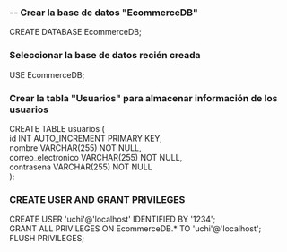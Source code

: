 ### -- Crear la base de datos "EcommerceDB"
 CREATE DATABASE EcommerceDB;

### Seleccionar la base de datos recién creada
USE EcommerceDB;

### Crear la tabla "Usuarios" para almacenar información de los usuarios
CREATE TABLE usuarios (<br>
id INT AUTO_INCREMENT PRIMARY KEY,<br>
nombre VARCHAR(255) NOT NULL,<br>
correo_electronico VARCHAR(255) NOT NULL,<br>
contrasena VARCHAR(255) NOT NULL<br>
);

### CREATE USER AND GRANT PRIVILEGES
CREATE USER 'uchi'@'localhost' IDENTIFIED BY '1234';<br>
GRANT ALL PRIVILEGES ON EcommerceDB.* TO 'uchi'@'localhost';<br>
FLUSH PRIVILEGES;
